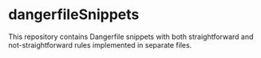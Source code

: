 # dangerfileSnippets
This repository contains Dangerfile snippets with both straightforward and not-straightforward rules implemented in separate files.
